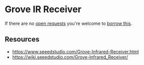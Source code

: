 # Grove IR Receiver
If there are no [open requests](../../../../issues?q=is%3Aissue+is%3Aopen+%22Grove+IR+Receiver%22) you're welcome to [borrow this](../../../../issues/new?title=Borrow+request+for+Grove+IR+Receiver&body=1+piece+of+%5Bthis%5D%28..%2Fblob%2Fmain%2F.%2FHardware%2FSensors%2FGrove_IR_Receiver.md%29+for+~2+weeks.).

## Resources
- https://www.seeedstudio.com/Grove-Infrared-Receiver.html
- https://wiki.seeedstudio.com/Grove-Infrared_Receiver/
